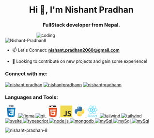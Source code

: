 <h1 align="center">Hi 👋, I'm Nishant Pradhan</h1>
<h3 align="center">FullStack developer from Nepal.</h3>
<img align="right" alt="coding" width="400" src = "https://img.freepik.com/free-vector/hand-drawn-web-developers_23-2148819604.jpg?t=st=1725368969~exp=1725372569~hmac=a415c1ae660a27bbe2740e52bb9f87c2873d087f988ed54a307aa604042ac446&w=996" >
<p align="left"> <img src="https://komarev.com/ghpvc/?username=Nishant-Pradhan8&label=Profile%20views&color=0e75b6&style=flat" alt="Nishant-Pradhan8" /> </p>

- 📫 Let's Connect: **nishant.pradhan2060@gmail.com**

- 👯 Looking to contribute on new projects and gain some experience!

<h3 align="left">Connect with me:</h3>
<p align="left">
<a href="https://www.facebook.com/nishant.pradhan.5264?mibextid=LQQJ4d" target="blank"><img align="center" src="https://raw.githubusercontent.com/rahuldkjain/github-profile-readme-generator/master/src/images/icons/Social/facebook.svg" alt="nishant pradhan" height="30" width="40" /></a>
<a href="https://instagram.com/nishantpradhann" target="blank"><img align="center" src="https://raw.githubusercontent.com/rahuldkjain/github-profile-readme-generator/master/src/images/icons/Social/instagram.svg" alt="nishantpradhann" height="30" width="40" /></a>
<a href="https://www.linkedin.com/in/nishant-pradhan8" target="blank"><img align="center" src="https://www.vectorlogo.zone/logos/linkedin/linkedin-icon.svg" alt="nishantpradhann" height="30" width="40" /></a>
</p>

<h3 align="left">Languages and Tools:</h3>
<p align="left"> <a href="https://www.w3schools.com/css/" target="_blank" rel="noreferrer"> 
<img src="https://raw.githubusercontent.com/devicons/devicon/master/icons/css3/css3-original-wordmark.svg" alt="css3" width="40" height="40"/> </a> <a href="https://www.figma.com/" target="_blank" rel="noreferrer"> 
<img src="https://www.vectorlogo.zone/logos/figma/figma-icon.svg" alt="figma" width="40" height="40"/> </a> <a href="https://git-scm.com/" target="_blank" rel="noreferrer"> <img src="https://www.vectorlogo.zone/logos/git-scm/git-scm-icon.svg" alt="git" width="40" height="40"/> </a> <a href="https://www.w3.org/html/" target="_blank" rel="noreferrer"> <img src="https://raw.githubusercontent.com/devicons/devicon/master/icons/html5/html5-original-wordmark.svg" alt="html5" width="40" height="40"/> </a> <a href="https://developer.mozilla.org/en-US/docs/Web/JavaScript" target="_blank" rel="noreferrer"> <img src="https://raw.githubusercontent.com/devicons/devicon/master/icons/javascript/javascript-original.svg" alt="javascript" width="40" height="40"/> </a> <a href="https://www.python.org" target="_blank" rel="noreferrer"> <img src="https://raw.githubusercontent.com/devicons/devicon/master/icons/python/python-original.svg" alt="python" width="40" height="40"/> </a> <a href="https://reactjs.org/" target="_blank" rel="noreferrer"> <img src="https://raw.githubusercontent.com/devicons/devicon/master/icons/react/react-original-wordmark.svg" alt="react" width="40" height="40"/> </a> <a href="https://tailwindcss.com/" target="_blank" rel="noreferrer"> <img src="https://www.vectorlogo.zone/logos/tailwindcss/tailwindcss-icon.svg" alt="tailwind" width="40" height="40"/> 
<img src="https://www.vectorlogo.zone/logos/nextjs/nextjs-icon.svg" alt="tailwind" width="40" height="40"/>
<img src="https://www.vectorlogo.zone/logos/sveltetechnology/sveltetechnology-icon.svg" alt="svelte" width="40" height="40"/>
<img src="https://www.vectorlogo.zone/logos/typescriptlang/typescriptlang-icon.svg" alt="typescript" width="40" height="40"/>
<img src="https://www.vectorlogo.zone/logos/nodejs/nodejs-icon.svg" alt="node js" width="40" height="40"/>
<img src="https://www.vectorlogo.zone/logos/mongodb/mongodb-icon.svg" alt="mongodb" width="40" height="40"/>
  <img src="https://www.vectorlogo.zone/logos/mysql/mysql-icon.svg" alt="mySql" width="40" height="40"/>
    <img src="https://www.vectorlogo.zone/logos/php/php-ar21.svg" alt="mySql" width="40" height="40"/>
     <img src="https://www.vectorlogo.zone/logos/laravel/laravel-icon.svg" alt="mySql" width="40" height="40"/>
</a> </p>

<p><img align="left" src="https://github-readme-stats.vercel.app/api/top-langs?username=nishant-pradhan-8&show_icons=true&locale=en&layout=compact" alt="nishant-pradhan-8" /></p>
